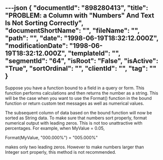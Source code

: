 ---json
{
  "documentId": "898280413",
  "title": "PROBLEM: a Column with &quot;Numbers&quot; And Text Is Not Sorting Correctly",
  "documentShortName": "",
  "fileName": "",
  "path": "",
  "date": "1998-06-19T18:32:12.000Z",
  "modificationDate": "1998-06-19T18:32:12.000Z",
  "templateId": "",
  "segmentId": "64",
  "isRoot": "False",
  "isActive": "True",
  "sortOrdinal": "",
  "clientId": "",
  "tag": ""
}
---

Suppose you have a function bound to a field in a query or form. This function performs calculations and then returns the number as a string. This will be the case when you want to use the Format() function in the bound function or return custom text messages as well as numerical values.

The subsequent column of data based on the bound function will now be sorted as String data. To make sure that numbers sort properly, format numerical output with leading zeros. This is not too unattractive with percentages. For example, when MyValue = 0.05,

   Format(MyValue, &quot;000.000%&quot;) = &quot;005.000%&quot;

makes only two leading zeros. However to make numbers larger than Integer sort properly, this method is not recommended.
